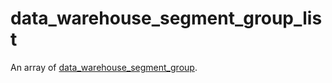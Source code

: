 # data\_warehouse\_segment\_group\_list

An array of [data\_warehouse\_segment\_group](r_data_warehouse_segment_group.md#).

